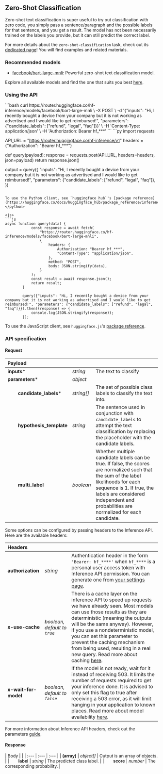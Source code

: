 <!---
This markdown file has been generated from a script. Please do not edit it directly.
For more details, check out:
- the `generate.ts` script: https://github.com/huggingface/hub-docs/blob/main/scripts/api-inference/scripts/generate.ts
- the task template defining the sections in the page: https://github.com/huggingface/hub-docs/tree/main/scripts/api-inference/templates/task/zero-shot-classification.handlebars
- the input jsonschema specifications used to generate the input markdown table: https://github.com/huggingface/huggingface.js/blob/main/packages/tasks/src/tasks/zero-shot-classification/spec/input.json
- the output jsonschema specifications used to generate the output markdown table: https://github.com/huggingface/huggingface.js/blob/main/packages/tasks/src/tasks/zero-shot-classification/spec/output.json
- the snippets used to generate the example:
  - curl: https://github.com/huggingface/huggingface.js/blob/main/packages/tasks/src/snippets/curl.ts
  - python: https://github.com/huggingface/huggingface.js/blob/main/packages/tasks/src/snippets/python.ts
  - javascript: https://github.com/huggingface/huggingface.js/blob/main/packages/tasks/src/snippets/js.ts
- the "tasks" content for recommended models: https://huggingface.co/api/tasks
--->

## Zero-Shot Classification

Zero-shot text classification is super useful to try out classification with zero code, you simply pass a sentence/paragraph and the possible labels for that sentence, and you get a result. The model has not been necessarily trained on the labels you provide, but it can still predict the correct label.

<Tip>

For more details about the `zero-shot-classification` task, check out its [dedicated page](https://huggingface.co/tasks/zero-shot-classification)! You will find examples and related materials.

</Tip>

### Recommended models

- [facebook/bart-large-mnli](https://huggingface.co/facebook/bart-large-mnli): Powerful zero-shot text classification model.

Explore all available models and find the one that suits you best [here](https://huggingface.co/models?inference=warm&pipeline_tag=zero-shot-classification&sort=trending).

### Using the API


<inferencesnippet>

<curl>
```bash
curl https://router.huggingface.co/hf-inference/models/facebook/bart-large-mnli \
	-X POST \
	-d '{"inputs": "Hi, I recently bought a device from your company but it is not working as advertised and I would like to get reimbursed!", "parameters": {"candidate_labels": ["refund", "legal", "faq"]}}' \
	-H 'Content-Type: application/json' \
	-H 'Authorization: Bearer hf_***'
```
</curl>

<python>
```py
import requests

API_URL = "https://router.huggingface.co/hf-inference/v1"
headers = {"Authorization": "Bearer hf_***"}

def query(payload):
	response = requests.post(API_URL, headers=headers, json=payload)
	return response.json()

output = query({
    "inputs": "Hi, I recently bought a device from your company but it is not working as advertised and I would like to get reimbursed!",
    "parameters": {"candidate_labels": ["refund", "legal", "faq"]},
})
```

To use the Python client, see `huggingface_hub`'s [package reference](https://huggingface.co/docs/huggingface_hub/package_reference/inference_client#huggingface_hub.InferenceClient.zero_shot_classification).
</python>

<js>
```js
async function query(data) {
			const response = await fetch(
				"https://router.huggingface.co/hf-inference/models/facebook/bart-large-mnli",
				{
					headers: {
						Authorization: "Bearer hf_***",
						"Content-Type": "application/json",
					},
					method: "POST",
					body: JSON.stringify(data),
				}
			);
			const result = await response.json();
			return result;
		}
		
		query({"inputs": "Hi, I recently bought a device from your company but it is not working as advertised and I would like to get reimbursed!", "parameters": {"candidate_labels": ["refund", "legal", "faq"]}}).then((response) => {
			console.log(JSON.stringify(response));
		});
```

To use the JavaScript client, see `huggingface.js`'s [package reference](https://huggingface.co/docs/huggingface.js/inference/classes/HfInference#zeroshotclassification).
</js>

</inferencesnippet>



### API specification

#### Request

| Payload |  |  |
| :--- | :--- | :--- |
| **inputs*** | _string_ | The text to classify |
| **parameters*** | _object_ |  |
| **&nbsp;&nbsp;&nbsp;&nbsp;&nbsp;&nbsp;&nbsp;&nbsp;candidate_labels*** | _string[]_ | The set of possible class labels to classify the text into. |
| **&nbsp;&nbsp;&nbsp;&nbsp;&nbsp;&nbsp;&nbsp;&nbsp;hypothesis_template** | _string_ | The sentence used in conjunction with `candidate_labels` to attempt the text classification by replacing the placeholder with the candidate labels. |
| **&nbsp;&nbsp;&nbsp;&nbsp;&nbsp;&nbsp;&nbsp;&nbsp;multi_label** | _boolean_ | Whether multiple candidate labels can be true. If false, the scores are normalized such that the sum of the label likelihoods for each sequence is 1. If true, the labels are considered independent and probabilities are normalized for each candidate. |


Some options can be configured by passing headers to the Inference API. Here are the available headers:

| Headers |   |    |
| :--- | :--- | :--- |
| **authorization** | _string_ | Authentication header in the form `'Bearer: hf_****'` when `hf_****` is a personal user access token with Inference API permission. You can generate one from [your settings page](https://huggingface.co/settings/tokens). |
| **x-use-cache** | _boolean, default to `true`_ | There is a cache layer on the inference API to speed up requests we have already seen. Most models can use those results as they are deterministic (meaning the outputs will be the same anyway). However, if you use a nondeterministic model, you can set this parameter to prevent the caching mechanism from being used, resulting in a real new query. Read more about caching [here](../parameters#caching]). |
| **x-wait-for-model** | _boolean, default to `false`_ | If the model is not ready, wait for it instead of receiving 503. It limits the number of requests required to get your inference done. It is advised to only set this flag to true after receiving a 503 error, as it will limit hanging in your application to known places. Read more about model availability [here](../overview#eligibility]). |

For more information about Inference API headers, check out the parameters [guide](../parameters).

#### Response

| Body |  |
| :--- | :--- | :--- |
| **(array)** | _object[]_ | Output is an array of objects. |
| **&nbsp;&nbsp;&nbsp;&nbsp;&nbsp;&nbsp;&nbsp;&nbsp;label** | _string_ | The predicted class label. |
| **&nbsp;&nbsp;&nbsp;&nbsp;&nbsp;&nbsp;&nbsp;&nbsp;score** | _number_ | The corresponding probability. |

